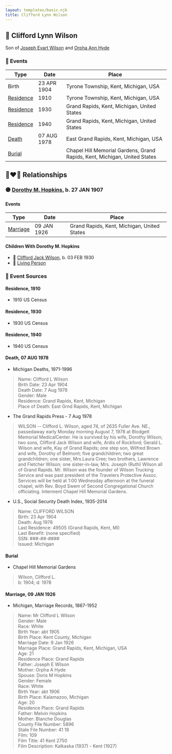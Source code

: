 ```yaml
---
layout: templates/basic.njk
title: Clifford Lynn Wilson
---
```

## 🔵 Clifford Lynn Wilson

Son of [Joseph Evart Wilson](/people/5/57306025) and [Orpha Ann Hyde](/people/6/63932813)

### 📆 Events

Type | Date | Place
------ | ------ | ------
Birth | 23 APR 1904 | Tyrone Township, Kent, Michigan, USA
[Residence](#event-ac9db2c8-5eeb-43af-a3ca-35c5708c94cf) | 1910 | Tyrone Township, Kent, Michigan, USA
[Residence](#event-5d9c8d72-d326-4624-8c84-c532034e1ffa) | 1930 | Grand Rapids, Kent, Michigan, United States
[Residence](#event-c9ce5814-fa92-4bd6-bb14-b3d4095080c8) | 1940 | Grand Rapids, Kent, Michigan, United States
[Death](#event-074a0e61-8301-4e07-9bdb-9430b89680a4) | 07 AUG 1978 | East Grand Rapids, Kent, Michigan, USA
[Burial](#event-632efc55-d64f-4ff1-abc6-91ee1065a13e) |  | Chapel Hill Memorial Gardens, Grand Rapids, Kent, Michigan, United States

## 👩‍❤️‍👨 Relationships

### 🟣 [Dorothy M. Hopkins](/people/8/86759136), b. 27 JAN 1907

#### Events

Type | Date | Place
------ | ------ | ------
[Marriage](#event-e79a2b46-83a5-49b5-86e7-600eaddae6b5) | 09 JAN 1926 | Grand Rapids, Kent, Michigan, United States
#### Children With Dorothy M. Hopkins
* 🔵 [Clifford Jack Wilson](/people/4/40508928), b. 03 FEB 1930
* 🔵 [Living Person](/people/6/67314316)
### 📰 Event Sources

#### <a id="event-ac9db2c8-5eeb-43af-a3ca-35c5708c94cf"></a> Residence, 1910
* 1910 US Census

#### <a id="event-5d9c8d72-d326-4624-8c84-c532034e1ffa"></a> Residence, 1930
* 1930 US Census

#### <a id="event-c9ce5814-fa92-4bd6-bb14-b3d4095080c8"></a> Residence, 1940
* 1940 US Census

#### <a id="event-074a0e61-8301-4e07-9bdb-9430b89680a4"></a> Death, 07 AUG 1978
* Michigan Deaths, 1971-1996
>   
  > Name:  Clifford L Wilson  
  > Birth Date: 23 Apr 1904  
  > Death Date: 7 Aug 1978  
  > Gender: Male  
  > Residence: Grand Rapids, Kent, Michigan  
  > Place of Death: East Grnd Rapids, Kent, Michigan
* The Grand Rapids Press  - 7 Aug 1978
>   
  > WILSON -- Clifford L. Wilson, aged 74, of 2635 Fuller Ave. NE., passedaway early Monday morning August 7, 1978 at Blodgett Memorial MedicalCenter. He is survived by his wife, Dorothy Wilson; two sons, Clifford Jack Wilson and wife, Ardis of Rockford; Gerald L. Wilson and wife, Kay of Grand Rapids; one step son, Wilfred Brown and wife, Dorothy of Belmont; five grandchildren; two great grandchildren; one sister, Mrs.Laura Cree; two brothers, Lawrence and Fletcher Wilson; one sister-in-law, Mrs. Joseph (Ruth) Wilson all of Grand Rapids. Mr. Wilson was the founder of Wilson Trucking Service and was past president of the Travelers Protective Assoc. Services will be held at 1:00 Wednesday afternoon at the funeral chapel, with Rev. Boyd Swem of Second Congregational Church officiating. Interment Chapel Hill Memorial Gardens.
* U.S., Social Security Death Index, 1935-2014
>   
  > Name: CLIFFORD WILSON  
  > Birth: 23 Apr 1904  
  > Death: Aug 1978  
  > Last Residence: 49505 (Grand Rapids, Kent, MI)  
  > Last Benefit: (none specified)  
  > SSN: ###-##-####  
  > Issued: Michigan

#### <a id="event-632efc55-d64f-4ff1-abc6-91ee1065a13e"></a> Burial
* Chapel Hill Memorial Gardens
>   
  > Wilson, Clifford L.  
  > b: 1904; d: 1978

#### <a id="event-e79a2b46-83a5-49b5-86e7-600eaddae6b5"></a> Marriage, 09 JAN 1926
* Michigan, Marriage Records, 1867-1952
>   
  > Name: Mr Clifford L Wilson  
  > Gender: Male  
  > Race: White  
  > Birth Year: abt 1905  
  > Birth Place: Kent County, Michigan  
  > Marriage Date: 9 Jan 1926  
  > Marriage Place: Grand Rapids, Kent, Michigan, USA  
  > Age: 21  
  > Residence Place: Grand Rapids  
  > Father: Joseph E Wilson  
  > Mother: Orpha A Hyde  
  > Spouse: Doris M Hopkins  
  > Gender: Female  
  > Race: White  
  > Birth Year: abt 1906  
  > Birth Place: Kalamazoo, Michigan  
  > Age: 20  
  > Residence Place: Grand Rapids  
  > Father: Melvin Hopkins  
  > Mother: Blanche Douglas  
  > County File Number: 5896  
  > State File Number: 41 18  
  > Film: 109  
  > Film Title: 41 Kent 2750  
  > Film Description: Kalkaska (1937) - Kent (1927)